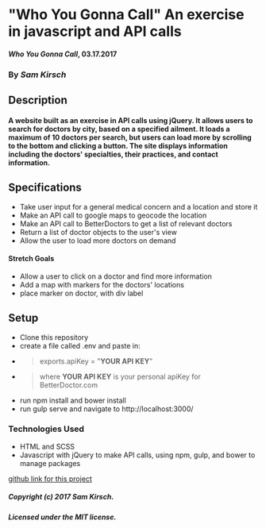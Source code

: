 # "Who You Gonna Call" An exercise in javascript and API calls

#### _Who You Gonna Call_, 03.17.2017

### By _Sam Kirsch_

## Description

#### A website built as an exercise in API calls using jQuery. It allows users to search for doctors by city, based on a specified ailment. It loads a maximum of 10 doctors per search, but users can load more by scrolling to the bottom and clicking a button. The site displays information including the doctors' specialties, their practices, and contact information.

## Specifications

* Take user input for a general medical concern and a location and store it
* Make an API call to google maps to geocode the location
* Make an API call to BetterDoctors to get a list of relevant doctors
* Return a list of doctor objects to the user's view
* Allow the user to load more doctors on demand

#### Stretch Goals

* Allow a user to click on a doctor and find more information
* Add a map with markers for the doctors' locations
* place marker on doctor, with div label

## Setup

* Clone this repository
* create a file called .env and paste in:
* >exports.apiKey = "**YOUR API KEY**"
* >where **YOUR API KEY** is your personal apiKey for BetterDoctor.com
* run npm install and bower install
* run gulp serve and navigate to http://localhost:3000/

### Technologies Used

* HTML and SCSS
* Javascript with jQuery to make API calls, using npm, gulp, and bower to manage packages

[github link for this project](https://github.com/denalisk/doctor-finder)

##### Copyright (c) 2017 Sam Kirsch.

##### Licensed under the MIT license.
